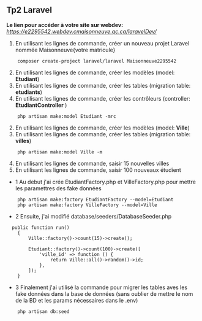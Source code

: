 ## Tp2 Laravel 


 **Le lien pour accéder à votre site sur webdev:**
*https://e2295542.webdev.cmaisonneuve.qc.ca/laravelDev/*


1. En utilisant les lignes de commande, créer un nouveau projet Laravel nommée Maisonneuve{votre matricule}

```
    composer create-project laravel/laravel Maisonneuve2295542
```


2. En utilisant les lignes de commande, créer les modèles (model: **Etudiant**)
3. En utilisant les lignes de commande, créer les tables  (migration table: **etudiants**)
6. En utilisant les lignes de commande, créer les contrôleurs (controller: **EtudiantController** )

```
    php artisan make:model Etudiant -mrc
```




2. En utilisant les lignes de commande, créer les modèles (model: **Ville**)
3. En utilisant les lignes de commande, créer les tables  (migration table: **villes**)

```
    php artisan make:model Ville -m
```




4. En utilisant les lignes de commande, saisir 15 nouvelles villes
5. En utilisant les lignes de commande, saisir 100 nouveaux étudient

- 1 Au debut j'ai crée EtudiantFactory.php et VilleFactory.php pour mettre les paramettres des fake données

```
    php artisan make:factory EtudiantFactory --model=Etudiant
    php artisan make:factory VilleFactory --model=Ville
```

- 2 Ensuite, j'ai modifié  database/seeders/DatabaseSeeder.php  

```
  public function run()
    {
        Ville::factory()->count(15)->create();

        Etudiant::factory()->count(100)->create([
            'ville_id' => function () {
                return Ville::all()->random()->id;
            },
        ]);    
    }
```
 
 

- 3 Finalement j'ai utilisé la commande pour migrer les tables aves les fake données dans la base de données (sans oublier de mettre le nom de la BD et les params nécessaires dans le .env)


```
    php artisan db:seed 
```





        







